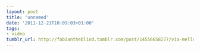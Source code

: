 ```yaml
---
layout: post
title: 'unnamed'
date: '2011-12-21T10:09:03+01:00'
tags:
- video
tumblr_url: http://fabiantheblind.tumblr.com/post/14556658277/via-mellow-mark-mellow-mark-ist-tot-musik-video
---
```

